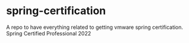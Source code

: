 # spring-certification
A repo to have everything related to getting vmware spring certification.
Spring Certified Professional 2022